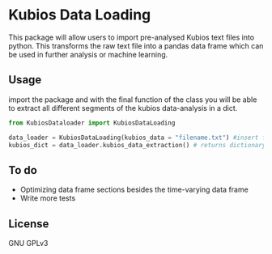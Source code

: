 # Kubios Data Loading 
This package will allow users to import pre-analysed Kubios text files into python. 
This transforms the raw text file into a pandas data frame which can be used in further analysis or machine learning. 

## Usage 
import the package and with the final function of the class you will be able to extract all different segments of the 
kubios data-analysis in a dict. 

```python
from KubiosDataloader import KubiosDataLoading

data_loader = KubiosDataLoading(kubios_data = "filename.txt") #insert file location of the kubios text file
kubios_dict = data_loader.kubios_data_extraction() # returns dictionary with data frames of every section in the kubios file
```
## To do 
- Optimizing data frame sections besides the time-varying data frame
- Write more tests 

## License 
GNU GPLv3 